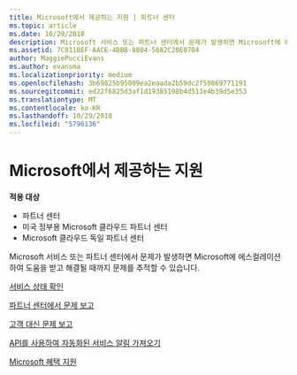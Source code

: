 ```yaml
---
title: Microsoft에서 제공하는 지원 | 파트너 센터
ms.topic: article
ms.date: 10/29/2018
description: Microsoft 서비스 또는 파트너 센터에서 문제가 발생하면 Microsoft에 에스컬레이션하여 도움을 받고 해결될 때까지 문제를 추적할 수 있습니다.
ms.assetid: 7C811BEF-AACE-4DBB-8804-5682C20E0704
author: MaggiePucciEvans
ms.author: evansma
ms.localizationpriority: medium
ms.openlocfilehash: 3b69825b95009ea2eaada2b59dc2f59869771191
ms.sourcegitcommit: ed22f6825d3af1d19385198b4d511e4b39d5e353
ms.translationtype: MT
ms.contentlocale: ko-KR
ms.lasthandoff: 10/29/2018
ms.locfileid: "5796136"
---
```

# <a name="support-from-microsoft"></a>Microsoft에서 제공하는 지원

**적용 대상**

-  파트너 센터
-  미국 정부용 Microsoft 클라우드 파트너 센터
-  Microsoft 클라우드 독일 파트너 센터

Microsoft 서비스 또는 파트너 센터에서 문제가 발생하면 Microsoft에 에스컬레이션하여 도움을 받고 해결될 때까지 문제를 추적할 수 있습니다.

[서비스 상태 확인](check-service-health.md)

[파트너 센터에서 문제 보고](report-problems-with-partner-center.md)

[고객 대신 문제 보고](report-problems-on-behalf-of-a-customer.md)

[API를 사용하여 자동화된 서비스 알림 가져오기](get-automated-service-notifications-with-our-apis.md)

[Microsoft 혜택 지원](https://partner.microsoft.com/support/contact-support)

 

 



